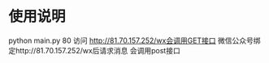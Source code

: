 # 使用说明
python main.py 80
访问 http://81.70.157.252/wx会调用GET接口
微信公众号绑定http://81.70.157.252/wx后请求消息 会调用post接口
